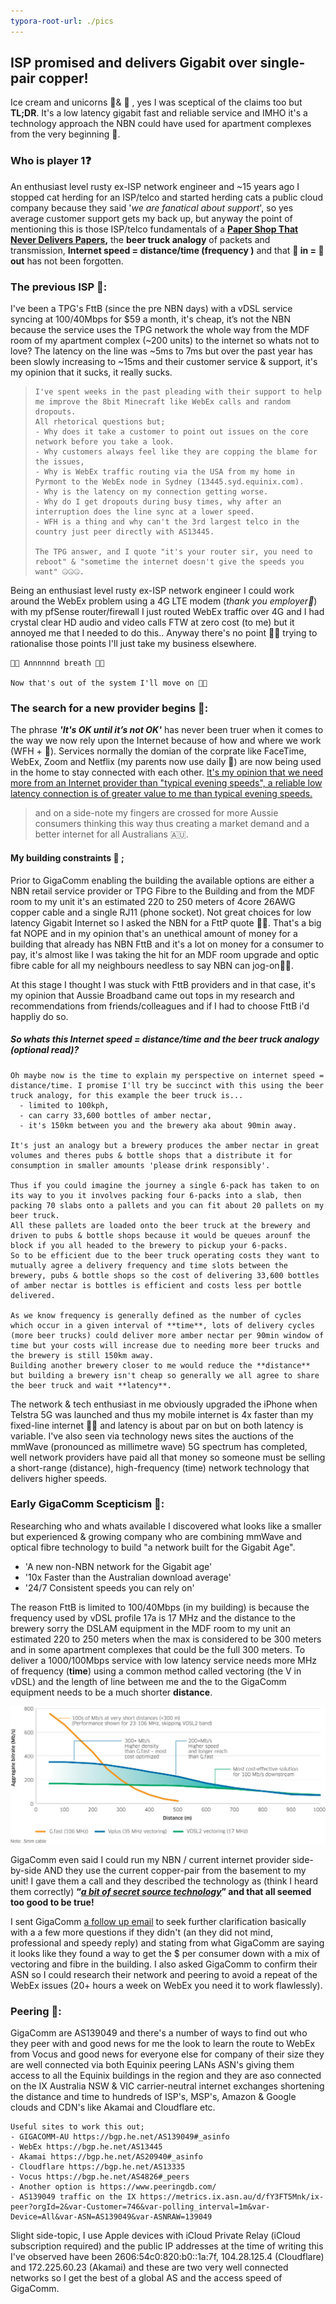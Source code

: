 ```yaml
---
typora-root-url: ./pics
---
```


## ISP promised and delivers Gigabit over single-pair copper!

Ice cream and unicorns 🍦& 🦄 , yes I was sceptical of the claims too but **TL;DR**. It's a low latency gigabit fast and reliable service and IMHO it's a technology approach the NBN could have used for apartment complexes from the very beginning 🍿. 

### Who is player 1❓

An enthusiast level rusty ex-ISP network engineer and ~15 years ago I stopped cat herding for an ISP/telco and started herding cats a public cloud company because they said '*we are fanatical about support*', so yes average customer support gets my back up, but anyway the point of mentioning this is those ISP/telco fundamentals of a **[Paper Shop That Never Delivers Papers](https://en.wikipedia.org/wiki/OSI_model),** the **beer truck analogy** of packets and transmission,  **Internet speed = distance/time (frequency )** and that **💩 in = 💩 out** has not been forgotten.

### The previous ISP 👋:

I've been a TPG's FttB (since the pre NBN days) with a vDSL service syncing at 100/40Mbps for $59 a month, it's cheap, it’s not the NBN because the service uses the TPG network the whole way from the MDF room of my apartment complex (~200 units) to the internet so whats not to love? The latency on the line was ~5ms to 7ms but over the past year has been slowly increasing to ~15ms and their customer service & support, it's my opinion that it sucks, it really sucks.



> ```
> I've spent weeks in the past pleading with their support to help me improve the 8bit Minecraft like WebEx calls and random dropouts.
> All rhetorical questions but;
> - Why does it take a customer to point out issues on the core network before you take a look.
> - Why customers always feel like they are copping the blame for the issues, 
> - Why is WebEx traffic routing via the USA from my home in Pyrmont to the WebEx node in Sydney (13445.syd.equinix.com).
> - Why is the latency on my connection getting worse.
> - Why do I get dropouts during busy times, why after an interruption does the line sync at a lower speed.
> - WFH is a thing and why can't the 3rd largest telco in the country just peer directly with AS13445.
> 
> The TPG answer, and I quote "it's your router sir, you need to reboot" & "sometime the internet doesn't give the speeds you want" 🤐🤐🤐. 
> ```
>



Being an enthusiast level rusty ex-ISP network engineer I could work around the WebEx problem using a 4G LTE modem (*thank you employer🙏*) with my pfSense router/firewall I just routed WebEx traffic over 4G and I had crystal clear HD audio and video calls FTW at zero cost (to me) but it annoyed me that I needed to do this.. Anyway there's no point 🙅‍♂️ trying to rationalise those points I'll just take my business elsewhere.



```
🧘🏼 Annnnnnd breath 🧘🏼

Now that's out of the system I'll move on 🧘🏼
```



### **The search for a new provider begins 🚀:**

The phrase ***'It's OK until it’s not OK'*** has never been truer when it comes to the way we now rely upon the Internet because of how and where we work (WFH + 🦠).  Services normally the domian of the corprate like FaceTime, WebEx, Zoom and Netflix (my parents now use daily 🤯) are now being used in the home to stay connected with each other. <u>It's my opinion that we need more from an Internet provider than "typical evening speeds", a reliable low latency connection is of greater value to me than typical evening speeds.</u> 

> and on a side-note my fingers are crossed for more Aussie consumers thinking this way thus creating a market demand and a better internet for all Australians 🇦🇺.

 

#### My building constraints 🏪 ; 

Prior to GigaComm enabling the building the available options are either a NBN retail service provider or TPG Fibre to the Building and from the MDF room to my unit it's an estimated 220 to 250 meters of 4core 26AWG copper cable and a single RJ11 (phone socket). Not great choices for low latency Gigabit Internet so I asked the  NBN for a FttP quote 🙅‍♂️. That's a big fat NOPE and in my opinion that's an unethical amount of money for a building that already has NBN FttB and it's a lot on money for a consumer to pay, it's almost like I was taking the hit for an MDF room upgrade and optic fibre cable for all my neighbours needless to say NBN can jog-on🏃‍♂️. 

At this stage I thought I was stuck with FttB providers and in that case, it's my opinion that Aussie Broadband came out tops in my research and recommendations from friends/colleagues and if I had to choose FttB i'd happliy do so.

##### So whats this Internet speed = distance/time and the beer truck analogy (optional read)?

```
Oh maybe now is the time to explain my perspective on internet speed = distance/time. I promise I'll try be succinct with this using the beer truck analogy, for this example the beer truck is...
  - limited to 100kph,
  - can carry 33,600 bottles of amber nectar,
  - it's 150km between you and the brewery aka about 90min away.

It's just an analogy but a brewery produces the amber nectar in great volumes and theres pubs & bottle shops that a distribute it for consumption in smaller amounts 'please drink responsibly'.

Thus if you could imagine the journey a single 6-pack has taken to on its way to you it involves packing four 6-packs into a slab, then packing 70 slabs onto a pallets and you can fit about 20 pallets on my beer truck. 
All these pallets are loaded onto the beer truck at the brewery and driven to pubs & bottle shops because it would be queues arounf the block if you all headed to the brewery to pickup your 6-packs. 
So to be efficient due to the beer truck operating costs they want to mutually agree a delivery frequency and time slots between the brewery, pubs & bottle shops so the cost of delivering 33,600 bottles of amber nectar is bottles is efficient and costs less per bottle delivered.

As we know frequency is generally defined as the number of cycles which occur in a given interval of **time**, lots of delivery cycles (more beer trucks) could deliver more amber nectar per 90min window of time but your costs will increase due to needing more beer trucks and the brewery is still 150km away. 
Building another brewery closer to me would reduce the **distance** but building a brewery isn't cheap so generally we all agree to share the beer truck and wait **latency**.  
```

The network & tech enthusiast in me obviously upgraded the iPhone when Telstra 5G was launched and thus my mobile internet is 4x faster than my fixed-line internet 🤷‍♂️ and latency is about par on but on both latency is variable. I've also seen via technology news sites the auctions of the mmWave (pronounced as millimetre wave) 5G spectrum has completed, well network providers have paid all that money so someone must be selling a short-range (distance), high-frequency (time) network technology that delivers higher speeds.

### Early GigaComm Scepticism 🤔:

Researching who and whats available I discovered what looks like a smaller but experienced & growing company who are combining mmWave and optical fibre technology to build "a network built for the Gigabit Age".  

- 'A new non-NBN network for the Gigabit age'
- '10x Faster than the Australian download average'
- '24/7 Consistent speeds you can rely on'

The reason FttB is limited to 100/40Mbps (in my building) is because the frequency used by vDSL profile 17a is 17 MHz and the distance to the brewery sorry the DSLAM equipment in the MDF room to my unit an estimated 220 to 250 meters when the max is considered to be 300 meters and in some apartment complexes that could be the full 300 meters. To deliver a 1000/100Mbps service with low latency service needs more MHz of frequency (**time**) using a common method called vectoring (the V in vDSL) and the length of line between me and the to the GigaComm equipment needs to be a much shorter **distance**.

![Vectoring ](/vectoring.jpeg)

GigaComm even said I could run my NBN / current internet provider side-by-side AND they use the current copper-pair from the basement to my unit! I gave them a call and they described the technology as (think I heard them correctly) **“*<u>a bit of secret source technology</u>*” and that all seemed too good to be true!**

I sent GigaComm [a follow up email](https://github.com/alexanderswift/public-gigacom/blob/main/emails_to_gigacomm.pdf) to seek further clarification basically with a a few more questions if they didn't (an they did not mind, professional and speedy reply) and stating from what GigaComm are saying it looks like they found a way to get the $ per consumer down with a mix of vectoring and fibre in the building. I also asked GigaComm to confirm their ASN so I could research their network and peering to avoid a repeat of the WebEx issues (20+ hours a week on WebEx you need it to work flawlessly).

### Peering 🤝:

GigaComm are AS139049 and there's a number of ways to find out who they peer with and good news for me the look to learn the route to WebEx from Vocus and good news for everyone else for company of their size they are well connected via both Equinix peering LANs ASN's giving them access to all the Equinix buildings in the region and they are aso connected on the IX Australia NSW & VIC carrier-neutral internet exchanges shortening the distance and time to hundreds of ISP's, MSP's, Amazon & Google clouds and CDN's like Akamai and Cloudflare etc.  

```
Useful sites to work this out;
- GIGACOMM-AU https://bgp.he.net/AS139049#_asinfo  
- WebEx https://bgp.he.net/AS13445
- Akamai https://bgp.he.net/AS20940#_asinfo
- Cloudflare https://bgp.he.net/AS13335
- Vocus https://bgp.he.net/AS4826#_peers
- Another option is https://www.peeringdb.com/
- AS139049 traffic on the IX https://metrics.ix.asn.au/d/fY3FT5Mnk/ix-peer?orgId=2&var-Customer=746&var-polling_interval=1m&var-Device=All&var-ASN=AS139049&var-ASNRAW=139049
```

Slight side-topic, I use Apple devices with iCloud Private Relay (iCloud subscription required) and the public IP addresses at the time of writing this I've observed have been 2606:54c0:820:b0::1a:7f, 104.28.125.4 (Cloudflare) and 172.225.60.23 (Akamai) and these are two very  well connected networks so I get the best of a global AS and the access speed of GigaComm. 



##### 
